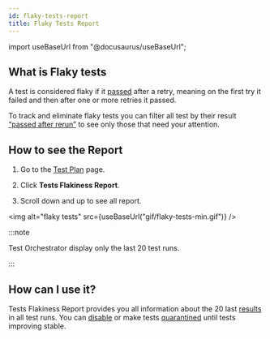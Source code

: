 ```yaml
---
id: flaky-tests-report
title: Flaky Tests Report
---
```


import useBaseUrl from "@docusaurus/useBaseUrl";

## What is Flaky tests

A test is considered flaky if it [passed](/test-status) after a retry, meaning on the first try it failed and then after one or more retries it passed.

To track and eliminate flaky tests you can filter all test by their result [“passed after rerun”](/test-status) to see only those that need your attention.

## How to see the Report

1. Go to the [Test Plan](/test-plans#test-plan-details) page.

2. Click **Tests Flakiness Report**.

3. Scroll down and up to see all report.

<img alt="flaky tests" src={useBaseUrl("gif/flaky-tests-min.gif")} />

:::note

Test Orchestrator display only the last 20 test runs.

:::

## How can I use it?

Tests Flakiness Report provides you all information about the 20 last [results](/test-result) in all test runs. You can [disable](/test-status#disabled) or make tests [quarantined](/test-status#quarantined) until tests improving stable.
